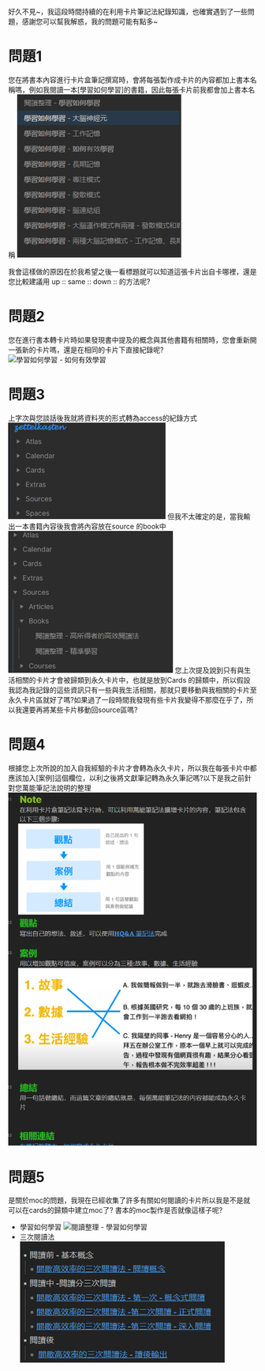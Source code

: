 好久不見~，我這段時間持續的在利用卡片筆記法紀錄知識，也確實遇到了一些問題，感謝您可以幫我解惑，我的問題可能有點多~
# 問題1
您在將書本內容進行卡片盒筆記撰寫時，會將每張製作成卡片的內容都加上書本名稱嗎，例如我閱讀一本[學習如何學習]的書籍，因此每張卡片前我都會加上書本名稱
![](Pasted%20image%2020221002100540.png)

我會這樣做的原因在於我希望之後一看標題就可以知道這張卡片出自卡哪裡，還是您比較建議用
up :: 
same :: 
down :: 
的方法呢?
# 問題2
您在進行書本轉卡片時如果發現書中提及的概念與其他書籍有相關時，您會重新開一張新的卡片嗎，還是在相同的卡片下直接紀錄呢?
![學習如何學習 - 如何有效學習](學習如何學習%20-%20如何有效學習.md#連結其他相關想法)
# 問題3
上字次與您談話後我就將資料夾的形式轉為access的紀錄方式
![](Pasted%20image%2020221002101127.png)
但我不太確定的是，當我輸出一本書籍內容後我會將內容放在source 的book中
![](Pasted%20image%2020221002101240.png)
您上次提及說到只有與生活相關的卡片才會被歸類到永久卡片中，也就是放到Cards 的歸類中，所以假設我認為我記錄的這些資訊只有一些與我生活相關，那就只要移動與我相關的卡片至永久卡片區就好了嗎?如果過了一段時間我發現有些卡片我變得不那麼在乎了，所以我還要再將某些卡片移動回source區嗎?

# 問題4
根據您上次所說的加入自我經驗的卡片才會轉為永久卡片，所以我在每張卡片中都應該加入[案例]這個欄位，以利之後將文獻筆記轉為永久筆記嗎?以下是我之前針對您萬能筆記法說明的整理
![](Pasted%20image%2020221002102831.png)

# 問題5
是關於moc的問題，我現在已經收集了許多有關如何閱讀的卡片所以我是不是就可以在cards的歸類中建立moc了? 
書本的moc製作是否就像這樣子呢?
- 學習如何學習
![閱讀整理 - 學習如何學習](閱讀整理%20-%20學習如何學習.md#書本論述)
- 三次閱讀法
![](Pasted%20image%2020221002103301.png)